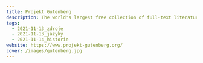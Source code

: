 ```yaml
---
title: Projekt Gutenberg
description: The world's largest free collection of full-text literature in German.
tags:
  - 2021-11-13_zdroje
  - 2021-11-13_jazyky
  - 2021-11-14_historie
website: https://www.projekt-gutenberg.org/
cover: /images/gutenberg.jpg
---
```

